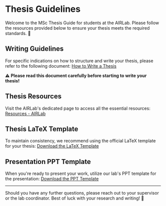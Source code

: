 # Thesis Guidelines

Welcome to the MSc Thesis Guide for students at the AIRLab. Please follow the resources provided
below to ensure your thesis meets the required standards. :robot:

## Writing Guidelines

For specific indications on how to structure and write your thesis, please refer to the following
document: [How to Write a Thesis](https://airlab.deib.polimi.it/wp-content/uploads/2021/03/How-to-write-a-thesis.pdf)

:warning: **Please read this document carefully before starting to write your thesis!**

## Thesis Resources

Visit the AIRLab's dedicated page to access all the essential
resources: [Resources - AIRLab](https://airlab.deib.polimi.it/life-in-airlab/service-pages/resources/)

## Thesis LaTeX Template

To maintain consistency, we recommend using the official LaTeX template for your
thesis: [Download the LaTeX Template](https://www.ingindinf.polimi.it/fileadmin/Formati_tesi_LM_2021_10_26/Formati_Tesi_Scuola_3i_-_Latex.zip)

## Presentation PPT Template

When you're ready to present your work, utilize our lab's PPT template for the
presentation: [Download the PPT Template](https://polimi365-my.sharepoint.com/:f:/g/personal/10306579_polimi_it/Eu7UoRKAz-pHmHKuXXwdFd8Bn4JVyBfeYbMOm3uIGg4pkg?e=zLNdnj)

---

Should you have any further questions, please reach out to your supervisor or the lab coordinator.
Best of luck with your research and writing! :rocket:
